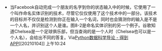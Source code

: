 - 当Facebook自动完成一个朋友的名字到你的状态输入中的时候，它使用了一个叫作命名实体识别的技术，尽管它仅仅使用了这个技术中的一部分。该技术的目标并不仅仅是检测到你正在输入一个名词，同时也会猜测你的输入是不是一个人名，并识别这个人是谁。图8-2是命名实体识别的另一个例子。谷歌知道Chelsea是一个足球俱乐部，但当查询的是一个人时（Chelsea也可以是一个人名），会给出不同的答复。Via[Python数据科学导论 - 得到APP](https://www.dedao.cn/reader?id=V5R16yPmaYOMqGRAv82jkX4KDe175w7VJa3rbx6pNgznl9VZPLJQyEBodb89mqoO)[[20210104]] 上午10:24
